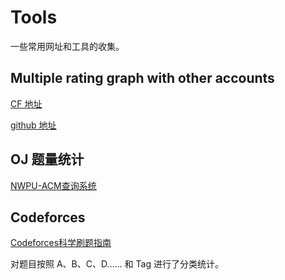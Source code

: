 # Tools
一些常用网址和工具的收集。

## Multiple rating graph with other accounts
[CF 地址](http://codeforces.com/blog/entry/1743) 

[github 地址](https://github.com/yak1ex/cf_userjs)


## OJ 题量统计
[NWPU-ACM查询系统](https://new.npuacm.info/statistics)

## Codeforces 
[Codeforces科学刷题指南](http://blog.greenwicher.com/2017/01/03/codeforces-problemset/)

对题目按照 A、B、C、D…… 和 Tag 进行了分类统计。